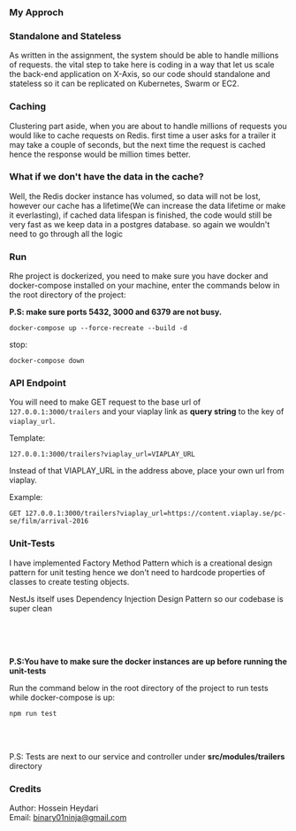 ### My Approch

<h3>Standalone and Stateless</h3>
<p>As written in the assignment, the system should be able to handle millions of requests. the vital step to take here is coding in a way that let us scale the back-end application on X-Axis, so our code should standalone and stateless so it can be replicated on Kubernetes, Swarm or EC2.</p>

<h3>Caching</h3>
<p>Clustering part aside, when you are about to handle millions of requests you would like to cache requests on Redis. first time a user asks for a trailer it may take a couple of seconds, but the next time the request is cached hence the response would be  million times better.</p>

<h3>What if we don't have the data in the cache?</h3>
<p>Well, the Redis docker instance has volumed, so data will not be lost, however our cache has a lifetime(We can increase the data lifetime or make it everlasting), if cached data lifespan is finished, the code would still be very fast as we keep data in a postgres database. so again we wouldn't need to go through all the logic</p>

### Run

<p>Rhe project is dockerized, you need to make sure you have docker and docker-compose installed on your machine, enter the commands below in the root directory of the project:</p>


**P.S: make sure ports 5432, 3000 and 6379 are not busy.**

```
docker-compose up --force-recreate --build -d
```
stop: 

```
docker-compose down
```

### API Endpoint

<p>You will need to make GET request to the base url of <code>127.0.0.1:3000/trailers</code> and your viaplay link as <strong>query string</strong> to the key of <code>viaplay_url</code>.</p>

<p>Template:</p>

```
127.0.0.1:3000/trailers?viaplay_url=VIAPLAY_URL
```

<p>Instead of that VIAPLAY_URL in the address above, place your own url from viaplay. </p>

Example:

```
GET 127.0.0.1:3000/trailers?viaplay_url=https://content.viaplay.se/pc-se/film/arrival-2016
```



### Unit-Tests

<p>I have implemented Factory Method Pattern which is a creational design pattern for unit testing hence we don't need to hardcode properties of classes to create testing objects.</p>
<p>NestJs itself uses Dependency Injection Design Pattern so our codebase is super clean</p>

<br>
<br>
<br>

**P.S:You have to make sure the docker instances are up before running the unit-tests**

<p>Run the command below in the root directory of the project to run tests while docker-compose is up:</p>

```
npm run test
```


<br>
<br>

<p>P.S: Tests are next to our service and controller under <strong>src/modules/trailers</strong> directory</p>

### Credits

Author: Hossein Heydari
<br>
Email: binary01ninja@gmail.com